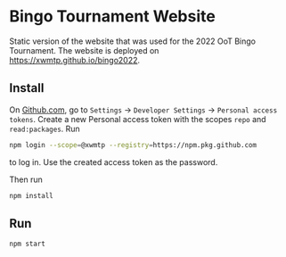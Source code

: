 # Bingo Tournament Website

Static version of the website that was used for the 2022 OoT Bingo Tournament. The website is deployed
on https://xwmtp.github.io/bingo2022.

## Install

On [Github.com](https://github.com), go to `Settings` -> `Developer Settings` -> `Personal access tokens`.
Create a new Personal access token with the scopes `repo` and `read:packages`.
Run

```bash
npm login --scope=@xwmtp --registry=https://npm.pkg.github.com
```

to log in. Use the created access token as the password.

Then run

```bash
npm install
```

## Run

```bash
npm start
```

